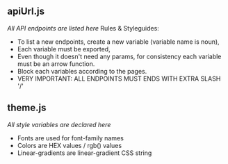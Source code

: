 ## apiUrl.js
_All API endpoints are listed here_
Rules & Styleguides:
-  To list a new endpoints, create a new variable (variable name is noun),
-  Each variable must be exported,
-  Even though it doesn't need any params,
    for consistency each variable must be an arrow function.
-  Block each variables according to the pages.
-  VERY IMPORTANT: ALL ENDPOINTS MUST ENDS WITH EXTRA SLASH '/'


## theme.js
_All style variables are declared here_
- Fonts are used for font-family names
- Colors are HEX values / rgb() values
- Linear-gradients are linear-gradient CSS string